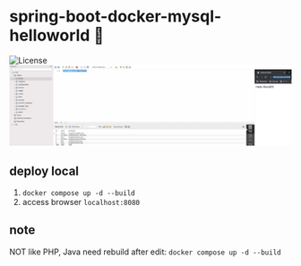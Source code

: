 # spring-boot-docker-mysql-helloworld 🐳

![License](https://img.shields.io/github/license/tquangdo/spring-boot-docker-mysql-helloworld?color=f05340)
![demo](demo.png)

## deploy local

1. `docker compose up -d --build`
2. access browser `localhost:8080`

## note

NOT like PHP, Java need rebuild after edit: `docker compose up -d --build`